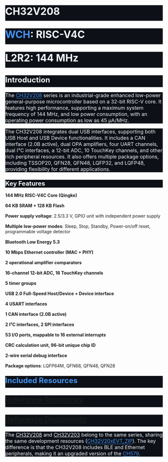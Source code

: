 </body>
<div class="markdown-heading" style="-webkit-text-stroke-width:0px;background-color:rgb(13, 17, 23);box-sizing:border-box;color:rgb(240, 246, 252);font-family:-apple-system, BlinkMacSystemFont, &quot;Segoe UI&quot;, &quot;Noto Sans&quot;, Helvetica, Arial, sans-serif, &quot;Apple Color Emoji&quot;, &quot;Segoe UI Emoji&quot;;font-size:16px;font-style:normal;font-variant-caps:normal;font-variant-ligatures:normal;font-weight:400;letter-spacing:normal;margin-top:0px !important;orphans:2;position:relative;text-align:start;text-decoration-color:initial;text-decoration-style:initial;text-decoration-thickness:initial;text-indent:0px;text-transform:none;white-space:normal;widows:2;word-spacing:0px;" dir="auto">
    <h1 class="heading-element" style="border-bottom:0.8px solid rgba(61, 68, 77, 0.7);box-sizing:border-box;font-size:2em;line-height:1.25;margin:0px !important 0px 16px;padding-bottom:0.3em;" dir="auto">
        <span style="box-sizing:border-box;"><strong>CH32V208</strong></span>
    </h1>
    <a class="anchor" style="align-items:center;background-color:transparent;border-radius:6px;box-sizing:border-box;color:rgb(68, 147, 248);display:flex;float:left;height:28px;justify-content:center;left:-28px;line-height:1;margin:auto;opacity:0;padding-right:4px;position:absolute;text-underline-offset:0.2rem;top:25.2px;transform:translateY(calc(-50% - 0.3rem));width:28px;" target="_blank" rel="noopener noreferrer" href="https://github.com/mainEnki/CH32V208RBT6/edit/master/README.md#ch32v208" id="user-content-ch32v208" aria-label="Permalink: CH32V208"><u><svg class="octicon octicon-link" viewbox="0 0 16 16" version="1.1" width="16" height="16" aria-hidden="true"><path d="m7.775 3.275 1.25-1.25a3.5 3.5 0 1 1 4.95 4.95l-2.5 2.5a3.5 3.5 0 0 1-4.95 0 .751.751 0 0 1 .018-1.042.751.751 0 0 1 1.042-.018 1.998 1.998 0 0 0 2.83 0l2.5-2.5a2.002 2.002 0 0 0-2.83-2.83l-1.25 1.25a.751.751 0 0 1-1.042-.018.751.751 0 0 1-.018-1.042Zm-4.69 9.64a1.998 1.998 0 0 0 2.83 0l1.25-1.25a.751.751 0 0 1 1.042.018.751.751 0 0 1 .018 1.042l-1.25 1.25a3.5 3.5 0 1 1-4.95-4.95l2.5-2.5a3.5 3.5 0 0 1 4.95 0 .751.751 0 0 1-.018 1.042.751.751 0 0 1-1.042.018 1.998 1.998 0 0 0-2.83 0l-2.5 2.5a1.998 1.998 0 0 0 0 2.83Z"></path></svg></u></a>
</div>
<div class="markdown-heading" style="-webkit-text-stroke-width:0px;background-color:rgb(13, 17, 23);box-sizing:border-box;color:rgb(240, 246, 252);font-family:-apple-system, BlinkMacSystemFont, &quot;Segoe UI&quot;, &quot;Noto Sans&quot;, Helvetica, Arial, sans-serif, &quot;Apple Color Emoji&quot;, &quot;Segoe UI Emoji&quot;;font-size:16px;font-style:normal;font-variant-caps:normal;font-variant-ligatures:normal;font-weight:400;letter-spacing:normal;orphans:2;position:relative;text-align:start;text-decoration-color:initial;text-decoration-style:initial;text-decoration-thickness:initial;text-indent:0px;text-transform:none;white-space:normal;widows:2;word-spacing:0px;" dir="auto">
    <h1 class="heading-element" style="border-bottom:0.8px solid rgba(61, 68, 77, 0.7);box-sizing:border-box;font-size:2em;line-height:1.25;margin:24px 0px 16px;padding-bottom:0.3em;" dir="auto">
        <a style="background-color:transparent;box-sizing:border-box;color:rgb(68, 147, 248);text-decoration:none;text-underline-offset:0.2rem;" target="_blank" rel="noopener noreferrer nofollow" href="http://www.wch.cn/"><span style="box-sizing:border-box;"><strong>WCH</strong></span></a><span style="box-sizing:border-box;"><strong>:&nbsp;RISC-V4C</strong></span>
    </h1>
    <a class="anchor" style="align-items:center;background-color:transparent;border-radius:6px;box-sizing:border-box;color:rgb(68, 147, 248);display:flex;float:left;height:28px;justify-content:center;left:-28px;line-height:1;margin:auto;opacity:0;padding-right:4px;position:absolute;text-underline-offset:0.2rem;top:25.2px;transform:translateY(calc(-50% - 0.3rem));width:28px;" target="_blank" rel="noopener noreferrer" href="https://github.com/mainEnki/CH32V208RBT6/edit/master/README.md#wchrisc-v4c" id="user-content-wchrisc-v4c" aria-label="Permalink: WCH:&nbsp;RISC-V4C"><u><svg class="octicon octicon-link" viewbox="0 0 16 16" version="1.1" width="16" height="16" aria-hidden="true"><path d="m7.775 3.275 1.25-1.25a3.5 3.5 0 1 1 4.95 4.95l-2.5 2.5a3.5 3.5 0 0 1-4.95 0 .751.751 0 0 1 .018-1.042.751.751 0 0 1 1.042-.018 1.998 1.998 0 0 0 2.83 0l2.5-2.5a2.002 2.002 0 0 0-2.83-2.83l-1.25 1.25a.751.751 0 0 1-1.042-.018.751.751 0 0 1-.018-1.042Zm-4.69 9.64a1.998 1.998 0 0 0 2.83 0l1.25-1.25a.751.751 0 0 1 1.042.018.751.751 0 0 1 .018 1.042l-1.25 1.25a3.5 3.5 0 1 1-4.95-4.95l2.5-2.5a3.5 3.5 0 0 1 4.95 0 .751.751 0 0 1-.018 1.042.751.751 0 0 1-1.042.018 1.998 1.998 0 0 0-2.83 0l-2.5 2.5a1.998 1.998 0 0 0 0 2.83Z"></path></svg></u></a>
</div>
<div class="markdown-heading" style="-webkit-text-stroke-width:0px;background-color:rgb(13, 17, 23);box-sizing:border-box;color:rgb(240, 246, 252);font-family:-apple-system, BlinkMacSystemFont, &quot;Segoe UI&quot;, &quot;Noto Sans&quot;, Helvetica, Arial, sans-serif, &quot;Apple Color Emoji&quot;, &quot;Segoe UI Emoji&quot;;font-size:16px;font-style:normal;font-variant-caps:normal;font-variant-ligatures:normal;font-weight:400;letter-spacing:normal;orphans:2;position:relative;text-align:start;text-decoration-color:initial;text-decoration-style:initial;text-decoration-thickness:initial;text-indent:0px;text-transform:none;white-space:normal;widows:2;word-spacing:0px;" dir="auto">
    <h1 class="heading-element" style="border-bottom:0.8px solid rgba(61, 68, 77, 0.7);box-sizing:border-box;font-size:2em;line-height:1.25;margin:24px 0px 16px;padding-bottom:0.3em;" dir="auto">
        <span style="box-sizing:border-box;"><strong>L2R2: 144 MHz</strong></span>
    </h1>
    <a class="anchor" style="align-items:center;background-color:transparent;border-radius:6px;box-sizing:border-box;color:rgb(68, 147, 248);display:flex;float:left;height:28px;justify-content:center;left:-28px;line-height:1;margin:auto;opacity:0;padding-right:4px;position:absolute;text-underline-offset:0.2rem;top:25.2px;transform:translateY(calc(-50% - 0.3rem));width:28px;" target="_blank" rel="noopener noreferrer" href="https://github.com/mainEnki/CH32V208RBT6/edit/master/README.md#l2r2144-mhz5724" id="user-content-l2r2144-mhz5724" aria-label="Permalink: L2R2:
    144 MHz,&nbsp;¥5.724"><u><svg class="octicon octicon-link" viewbox="0 0 16 16" version="1.1" width="16" height="16" aria-hidden="true"><path d="m7.775 3.275 1.25-1.25a3.5 3.5 0 1 1 4.95 4.95l-2.5 2.5a3.5 3.5 0 0 1-4.95 0 .751.751 0 0 1 .018-1.042.751.751 0 0 1 1.042-.018 1.998 1.998 0 0 0 2.83 0l2.5-2.5a2.002 2.002 0 0 0-2.83-2.83l-1.25 1.25a.751.751 0 0 1-1.042-.018.751.751 0 0 1-.018-1.042Zm-4.69 9.64a1.998 1.998 0 0 0 2.83 0l1.25-1.25a.751.751 0 0 1 1.042.018.751.751 0 0 1 .018 1.042l-1.25 1.25a3.5 3.5 0 1 1-4.95-4.95l2.5-2.5a3.5 3.5 0 0 1 4.95 0 .751.751 0 0 1-.018 1.042.751.751 0 0 1-1.042.018 1.998 1.998 0 0 0-2.83 0l-2.5 2.5a1.998 1.998 0 0 0 0 2.83Z"></path></svg></u></a>
</div>
<div class="markdown-heading" style="-webkit-text-stroke-width:0px;background-color:rgb(13, 17, 23);box-sizing:border-box;color:rgb(240, 246, 252);font-family:-apple-system, BlinkMacSystemFont, &quot;Segoe UI&quot;, &quot;Noto Sans&quot;, Helvetica, Arial, sans-serif, &quot;Apple Color Emoji&quot;, &quot;Segoe UI Emoji&quot;;font-size:16px;font-style:normal;font-variant-caps:normal;font-variant-ligatures:normal;font-weight:400;letter-spacing:normal;orphans:2;position:relative;text-align:start;text-decoration-color:initial;text-decoration-style:initial;text-decoration-thickness:initial;text-indent:0px;text-transform:none;white-space:normal;widows:2;word-spacing:0px;" dir="auto">
    <h2 class="heading-element" style="border-bottom:0.8px solid rgba(61, 68, 77, 0.7);box-sizing:border-box;font-size:1.5em;line-height:1.25;margin-bottom:16px;margin-top:24px;padding-bottom:0.3em;" dir="auto">
        <span style="box-sizing:border-box;"><strong>Introduction</strong></span>
    </h2>
    <a class="anchor" style="align-items:center;background-color:transparent;border-radius:6px;box-sizing:border-box;color:rgb(68, 147, 248);display:flex;float:left;height:28px;justify-content:center;left:-28px;line-height:1;margin:auto;opacity:0;padding-right:4px;position:absolute;text-underline-offset:0.2rem;top:19px;transform:translateY(calc(-50% - 0.3rem));width:28px;" target="_blank" rel="noopener noreferrer" href="https://github.com/mainEnki/CH32V208RBT6/edit/master/README.md#introduction" id="user-content-introduction" aria-label="Permalink: Introduction"><u><svg class="octicon octicon-link" viewbox="0 0 16 16" version="1.1" width="16" height="16" aria-hidden="true"><path d="m7.775 3.275 1.25-1.25a3.5 3.5 0 1 1 4.95 4.95l-2.5 2.5a3.5 3.5 0 0 1-4.95 0 .751.751 0 0 1 .018-1.042.751.751 0 0 1 1.042-.018 1.998 1.998 0 0 0 2.83 0l2.5-2.5a2.002 2.002 0 0 0-2.83-2.83l-1.25 1.25a.751.751 0 0 1-1.042-.018.751.751 0 0 1-.018-1.042Zm-4.69 9.64a1.998 1.998 0 0 0 2.83 0l1.25-1.25a.751.751 0 0 1 1.042.018.751.751 0 0 1 .018 1.042l-1.25 1.25a3.5 3.5 0 1 1-4.95-4.95l2.5-2.5a3.5 3.5 0 0 1 4.95 0 .751.751 0 0 1-.018 1.042.751.751 0 0 1-1.042.018 1.998 1.998 0 0 0-2.83 0l-2.5 2.5a1.998 1.998 0 0 0 0 2.83Z"></path></svg></u></a>
</div>
<p style="-webkit-text-stroke-width:0px;background-color:rgb(13, 17, 23);box-sizing:border-box;color:rgb(240, 246, 252);font-family:-apple-system, BlinkMacSystemFont, &quot;Segoe UI&quot;, &quot;Noto Sans&quot;, Helvetica, Arial, sans-serif, &quot;Apple Color Emoji&quot;, &quot;Segoe UI Emoji&quot;;font-size:16px;font-style:normal;font-variant-caps:normal;font-variant-ligatures:normal;font-weight:400;letter-spacing:normal;margin-bottom:16px;margin-top:0px;orphans:2;text-align:start;text-decoration-color:initial;text-decoration-style:initial;text-decoration-thickness:initial;text-indent:0px;text-transform:none;white-space:normal;widows:2;word-spacing:0px;" dir="auto">
    <span style="box-sizing:border-box;">The&nbsp;</span><a style="background-color:transparent;box-sizing:border-box;color:rgb(68, 147, 248);text-underline-offset:0.2rem;" target="_blank" rel="noopener noreferrer nofollow" href="https://www.wch.cn/products/CH32V208.html"><span style="box-sizing:border-box;"><u>CH32V208</u></span></a><span style="box-sizing:border-box;">&nbsp;series is an industrial-grade enhanced low-power general-purpose microcontroller based on a 32-bit RISC-V core. It features high performance, supporting a maximum system frequency of 144 MHz, and low power consumption, with an operating power consumption as low as 45 µA/MHz.</span>
</p>
<p style="-webkit-text-stroke-width:0px;background-color:rgb(13, 17, 23);box-sizing:border-box;color:rgb(240, 246, 252);font-family:-apple-system, BlinkMacSystemFont, &quot;Segoe UI&quot;, &quot;Noto Sans&quot;, Helvetica, Arial, sans-serif, &quot;Apple Color Emoji&quot;, &quot;Segoe UI Emoji&quot;;font-size:16px;font-style:normal;font-variant-caps:normal;font-variant-ligatures:normal;font-weight:400;letter-spacing:normal;margin-bottom:16px;margin-top:0px;orphans:2;text-align:start;text-decoration-color:initial;text-decoration-style:initial;text-decoration-thickness:initial;text-indent:0px;text-transform:none;white-space:normal;widows:2;word-spacing:0px;" dir="auto">
    The CH32V208 integrates dual USB interfaces, supporting both USB Host and USB Device functionalities. It includes a CAN interface (2.0B active), dual OPA amplifiers, four UART channels, dual I²C interfaces, a 12-bit ADC, 10 TouchKey channels, and other rich peripheral resources. It also offers multiple package options, including TSSOP20, QFN28, QFN48, LQFP32, and LQFP48, providing flexibility for different applications.
</p>
<div class="markdown-heading" style="-webkit-text-stroke-width:0px;background-color:rgb(13, 17, 23);box-sizing:border-box;color:rgb(240, 246, 252);font-family:-apple-system, BlinkMacSystemFont, &quot;Segoe UI&quot;, &quot;Noto Sans&quot;, Helvetica, Arial, sans-serif, &quot;Apple Color Emoji&quot;, &quot;Segoe UI Emoji&quot;;font-size:16px;font-style:normal;font-variant-caps:normal;font-variant-ligatures:normal;font-weight:400;letter-spacing:normal;orphans:2;position:relative;text-align:start;text-decoration-color:initial;text-decoration-style:initial;text-decoration-thickness:initial;text-indent:0px;text-transform:none;white-space:normal;widows:2;word-spacing:0px;" dir="auto">
    <h3 class="heading-element" style="box-sizing:border-box;font-size:1.25em;line-height:1.25;margin-bottom:16px;margin-top:24px;" dir="auto">
        <strong>Key Features</strong>
    </h3>
    <a class="anchor" style="align-items:center;background-color:transparent;border-radius:6px;box-sizing:border-box;color:rgb(68, 147, 248);display:flex;float:left;height:28px;justify-content:center;left:-28px;line-height:1;margin:auto;opacity:0;padding-right:4px;position:absolute;text-underline-offset:0.2rem;top:12.5px;transform:translateY(-50%);width:28px;" target="_blank" rel="noopener noreferrer" href="https://github.com/mainEnki/CH32V208RBT6/edit/master/README.md#keyfeatures" id="user-content-keyfeatures" aria-label="Permalink: Key
    Features"><u><svg class="octicon octicon-link" viewbox="0 0 16 16" version="1.1" width="16" height="16" aria-hidden="true"><path d="m7.775 3.275 1.25-1.25a3.5 3.5 0 1 1 4.95 4.95l-2.5 2.5a3.5 3.5 0 0 1-4.95 0 .751.751 0 0 1 .018-1.042.751.751 0 0 1 1.042-.018 1.998 1.998 0 0 0 2.83 0l2.5-2.5a2.002 2.002 0 0 0-2.83-2.83l-1.25 1.25a.751.751 0 0 1-1.042-.018.751.751 0 0 1-.018-1.042Zm-4.69 9.64a1.998 1.998 0 0 0 2.83 0l1.25-1.25a.751.751 0 0 1 1.042.018.751.751 0 0 1 .018 1.042l-1.25 1.25a3.5 3.5 0 1 1-4.95-4.95l2.5-2.5a3.5 3.5 0 0 1 4.95 0 .751.751 0 0 1-.018 1.042.751.751 0 0 1-1.042.018 1.998 1.998 0 0 0-2.83 0l-2.5 2.5a1.998 1.998 0 0 0 0 2.83Z"></path></svg></u></a>
</div>
<p style="box-sizing:border-box;margin-bottom:16px;margin-top:16px;" dir="auto">
    <span style="box-sizing:border-box;"><strong style="box-sizing:border-box;">144 MHz RISC-V4C Core (Qingke)</strong></span>
</p>
<p style="box-sizing:border-box;margin-bottom:16px;margin-top:16px;" dir="auto">
    <span style="box-sizing:border-box;"><strong style="box-sizing:border-box;">64 KB SRAM + 128 KB Flash</strong></span>
</p>
<p style="box-sizing:border-box;margin-bottom:16px;margin-top:16px;" dir="auto">
    <span style="box-sizing:border-box;"><strong style="box-sizing:border-box;">Power supply voltage</strong>: 2.5/3.3 V, GPIO unit with independent power supply</span>
</p>
<p style="box-sizing:border-box;margin-bottom:16px;margin-top:16px;" dir="auto">
    <span style="box-sizing:border-box;"><strong style="box-sizing:border-box;">Multiple low-power modes</strong>: Sleep, Stop, Standby, Power-on/off reset, programmable voltage detector</span>
</p>
<p style="box-sizing:border-box;margin-bottom:16px;margin-top:16px;" dir="auto">
    <span style="box-sizing:border-box;"><strong style="box-sizing:border-box;">Bluetooth Low Energy 5.3</strong></span>
</p>
<p style="box-sizing:border-box;margin-bottom:16px;margin-top:16px;" dir="auto">
    <span style="box-sizing:border-box;"><strong style="box-sizing:border-box;">10 Mbps Ethernet controller (MAC + PHY)</strong></span>
</p>
<p style="box-sizing:border-box;margin-bottom:16px;margin-top:16px;" dir="auto">
    <span style="box-sizing:border-box;"><strong style="box-sizing:border-box;">2 operational amplifier comparators</strong></span>
</p>
<p style="box-sizing:border-box;margin-bottom:16px;margin-top:16px;" dir="auto">
    <span style="box-sizing:border-box;"><strong style="box-sizing:border-box;">16-channel 12-bit ADC, 16 TouchKey channels</strong></span>
</p>
<p style="box-sizing:border-box;margin-bottom:16px;margin-top:16px;" dir="auto">
    <span style="box-sizing:border-box;"><strong style="box-sizing:border-box;">5 timer groups</strong></span>
</p>
<p style="box-sizing:border-box;margin-bottom:16px;margin-top:16px;" dir="auto">
    <span style="box-sizing:border-box;"><strong style="box-sizing:border-box;">USB 2.0 Full-Speed Host/Device + Device interface</strong></span>
</p>
<p style="box-sizing:border-box;margin-bottom:16px;margin-top:16px;" dir="auto">
    <span style="box-sizing:border-box;"><strong style="box-sizing:border-box;">4 USART interfaces</strong></span>
</p>
<p style="box-sizing:border-box;margin-bottom:16px;margin-top:16px;" dir="auto">
    <span style="box-sizing:border-box;"><strong style="box-sizing:border-box;">1 CAN interface (2.0B active)</strong></span>
</p>
<p style="box-sizing:border-box;margin-bottom:16px;margin-top:16px;" dir="auto">
    <span style="box-sizing:border-box;"><strong style="box-sizing:border-box;">2 I²C interfaces, 2 SPI interfaces</strong></span>
</p>
<p style="box-sizing:border-box;margin-bottom:16px;margin-top:16px;" dir="auto">
    <span style="box-sizing:border-box;"><strong style="box-sizing:border-box;">53 I/O ports, mappable to 16 external interrupts</strong></span>
</p>
<p style="box-sizing:border-box;margin-bottom:16px;margin-top:16px;" dir="auto">
    <span style="box-sizing:border-box;"><strong style="box-sizing:border-box;">CRC calculation unit, 96-bit unique chip ID</strong></span>
</p>
<p style="box-sizing:border-box;margin-bottom:16px;margin-top:16px;" dir="auto">
    <span style="box-sizing:border-box;"><strong style="box-sizing:border-box;">2-wire serial debug interface</strong></span>
</p>
<p style="box-sizing:border-box;margin-bottom:16px;margin-top:16px;" dir="auto">
    <span style="box-sizing:border-box;"><strong style="box-sizing:border-box;">Package options</strong>: LQFP64M, QFN68, QFN48, QFN28</span>
</p>
<div class="markdown-heading" style="-webkit-text-stroke-width:0px;background-color:rgb(13, 17, 23);box-sizing:border-box;color:rgb(240, 246, 252);font-family:-apple-system, BlinkMacSystemFont, &quot;Segoe UI&quot;, &quot;Noto Sans&quot;, Helvetica, Arial, sans-serif, &quot;Apple Color Emoji&quot;, &quot;Segoe UI Emoji&quot;;font-size:16px;font-style:normal;font-variant-caps:normal;font-variant-ligatures:normal;font-weight:400;letter-spacing:normal;orphans:2;position:relative;text-align:start;text-decoration-color:initial;text-decoration-style:initial;text-decoration-thickness:initial;text-indent:0px;text-transform:none;white-space:normal;widows:2;word-spacing:0px;" dir="auto">
    <h2 class="heading-element" style="border-bottom:0.8px solid rgba(61, 68, 77, 0.7);box-sizing:border-box;font-size:1.5em;line-height:1.25;margin-bottom:16px;margin-top:24px;padding-bottom:0.3em;" dir="auto">
        <a style="background-color:transparent;box-sizing:border-box;color:rgb(68, 147, 248);text-decoration:none;text-underline-offset:0.2rem;" target="_blank" rel="noopener noreferrer" href="https://github.com/SoCXin/CH32V208"><span style="box-sizing:border-box;"><strong>Included Resources</strong></span></a>
    </h2>
    <a class="anchor" style="align-items:center;background-color:transparent;border-radius:6px;box-sizing:border-box;color:rgb(68, 147, 248);display:flex;float:left;height:28px;justify-content:center;left:-28px;line-height:1;margin:auto;opacity:0;padding-right:4px;position:absolute;text-underline-offset:0.2rem;top:19px;transform:translateY(calc(-50% - 0.3rem));width:28px;" target="_blank" rel="noopener noreferrer" href="https://github.com/mainEnki/CH32V208RBT6/edit/master/README.md#includedresources" id="user-content-includedresources" aria-label="Permalink: Included
    Resources"><u><svg class="octicon octicon-link" viewbox="0 0 16 16" version="1.1" width="16" height="16" aria-hidden="true"><path d="m7.775 3.275 1.25-1.25a3.5 3.5 0 1 1 4.95 4.95l-2.5 2.5a3.5 3.5 0 0 1-4.95 0 .751.751 0 0 1 .018-1.042.751.751 0 0 1 1.042-.018 1.998 1.998 0 0 0 2.83 0l2.5-2.5a2.002 2.002 0 0 0-2.83-2.83l-1.25 1.25a.751.751 0 0 1-1.042-.018.751.751 0 0 1-.018-1.042Zm-4.69 9.64a1.998 1.998 0 0 0 2.83 0l1.25-1.25a.751.751 0 0 1 1.042.018.751.751 0 0 1 .018 1.042l-1.25 1.25a3.5 3.5 0 1 1-4.95-4.95l2.5-2.5a3.5 3.5 0 0 1 4.95 0 .751.751 0 0 1-.018 1.042.751.751 0 0 1-1.042.018 1.998 1.998 0 0 0-2.83 0l-2.5 2.5a1.998 1.998 0 0 0 0 2.83Z"></path></svg></u></a>
</div>
<div class="markdown-heading" style="-webkit-text-stroke-width:0px;background-color:rgb(13, 17, 23);box-sizing:border-box;color:rgb(240, 246, 252);font-family:-apple-system, BlinkMacSystemFont, &quot;Segoe UI&quot;, &quot;Noto Sans&quot;, Helvetica, Arial, sans-serif, &quot;Apple Color Emoji&quot;, &quot;Segoe UI Emoji&quot;;font-size:16px;font-style:normal;font-variant-caps:normal;font-variant-ligatures:normal;font-weight:400;letter-spacing:normal;orphans:2;position:relative;text-align:start;text-decoration-color:initial;text-decoration-style:initial;text-decoration-thickness:initial;text-indent:0px;text-transform:none;white-space:normal;widows:2;word-spacing:0px;" dir="auto">
    <h2 class="heading-element" style="border-bottom:0.8px solid rgba(61, 68, 77, 0.7);box-sizing:border-box;font-size:1.5em;line-height:1.25;margin-bottom:16px;margin-top:24px;padding-bottom:0.3em;" dir="auto">
        <a target="_blank" rel="noopener noreferrer" href="https://github.com/mainEnki/CH32V208RBT6/tree/master/MASTER/src"><span style="box-sizing:border-box;"><strong>Reference Resources</strong></span></a>
    </h2>
    <a class="anchor" style="align-items:center;background-color:transparent;border-radius:6px;box-sizing:border-box;color:rgb(68, 147, 248);display:flex;float:left;height:28px;justify-content:center;left:-28px;line-height:1;margin:auto;opacity:0;padding-right:4px;position:absolute;text-underline-offset:0.2rem;top:19px;transform:translateY(calc(-50% - 0.3rem));width:28px;" target="_blank" rel="noopener noreferrer" href="https://github.com/mainEnki/CH32V208RBT6/edit/master/README.md#referenceresources" id="user-content-referenceresources" aria-label="Permalink: Reference
    Resources"><u><svg class="octicon octicon-link" viewbox="0 0 16 16" version="1.1" width="16" height="16" aria-hidden="true"><path d="m7.775 3.275 1.25-1.25a3.5 3.5 0 1 1 4.95 4.95l-2.5 2.5a3.5 3.5 0 0 1-4.95 0 .751.751 0 0 1 .018-1.042.751.751 0 0 1 1.042-.018 1.998 1.998 0 0 0 2.83 0l2.5-2.5a2.002 2.002 0 0 0-2.83-2.83l-1.25 1.25a.751.751 0 0 1-1.042-.018.751.751 0 0 1-.018-1.042Zm-4.69 9.64a1.998 1.998 0 0 0 2.83 0l1.25-1.25a.751.751 0 0 1 1.042.018.751.751 0 0 1 .018 1.042l-1.25 1.25a3.5 3.5 0 1 1-4.95-4.95l2.5-2.5a3.5 3.5 0 0 1 4.95 0 .751.751 0 0 1-.018 1.042.751.751 0 0 1-1.042.018 1.998 1.998 0 0 0-2.83 0l-2.5 2.5a1.998 1.998 0 0 0 0 2.83Z"></path></svg></u></a>
</div>
<div class="markdown-heading" style="-webkit-text-stroke-width:0px;background-color:rgb(13, 17, 23);box-sizing:border-box;color:rgb(240, 246, 252);font-family:-apple-system, BlinkMacSystemFont, &quot;Segoe UI&quot;, &quot;Noto Sans&quot;, Helvetica, Arial, sans-serif, &quot;Apple Color Emoji&quot;, &quot;Segoe UI Emoji&quot;;font-size:16px;font-style:normal;font-variant-caps:normal;font-variant-ligatures:normal;font-weight:400;letter-spacing:normal;orphans:2;position:relative;text-align:start;text-decoration-color:initial;text-decoration-style:initial;text-decoration-thickness:initial;text-indent:0px;text-transform:none;white-space:normal;widows:2;word-spacing:0px;" dir="auto">
    <h2 class="heading-element" style="border-bottom:0.8px solid rgba(61, 68, 77, 0.7);box-sizing:border-box;font-size:1.5em;line-height:1.25;margin-bottom:16px;margin-top:24px;padding-bottom:0.3em;" dir="auto">
        <a target="_blank" rel="noopener noreferrer" href="https://github.com/mainEnki/CH32V208RBT6/tree/master/MASTER/docs"><span style="box-sizing:border-box;"><strong>Reference Documents</strong></span></a>
    </h2>
    <a class="anchor" style="align-items:center;background-color:transparent;border-radius:6px;box-sizing:border-box;color:rgb(68, 147, 248);display:flex;float:left;height:28px;justify-content:center;left:-28px;line-height:1;margin:auto;opacity:0;padding-right:4px;position:absolute;text-underline-offset:0.2rem;top:19px;transform:translateY(calc(-50% - 0.3rem));width:28px;" target="_blank" rel="noopener noreferrer" href="https://github.com/mainEnki/CH32V208RBT6/edit/master/README.md#selectionguide" id="user-content-selectionguide" aria-label="Permalink: Selection
    Guide"><u><svg class="octicon octicon-link" viewbox="0 0 16 16" version="1.1" width="16" height="16" aria-hidden="true"><path d="m7.775 3.275 1.25-1.25a3.5 3.5 0 1 1 4.95 4.95l-2.5 2.5a3.5 3.5 0 0 1-4.95 0 .751.751 0 0 1 .018-1.042.751.751 0 0 1 1.042-.018 1.998 1.998 0 0 0 2.83 0l2.5-2.5a2.002 2.002 0 0 0-2.83-2.83l-1.25 1.25a.751.751 0 0 1-1.042-.018.751.751 0 0 1-.018-1.042Zm-4.69 9.64a1.998 1.998 0 0 0 2.83 0l1.25-1.25a.751.751 0 0 1 1.042.018.751.751 0 0 1 .018 1.042l-1.25 1.25a3.5 3.5 0 1 1-4.95-4.95l2.5-2.5a3.5 3.5 0 0 1 4.95 0 .751.751 0 0 1-.018 1.042.751.751 0 0 1-1.042.018 1.998 1.998 0 0 0-2.83 0l-2.5 2.5a1.998 1.998 0 0 0 0 2.83Z"></path></svg></u></a>
</div>
<p style="-webkit-text-stroke-width:0px;background-color:rgb(13, 17, 23);box-sizing:border-box;color:rgb(240, 246, 252);font-family:-apple-system, BlinkMacSystemFont, &quot;Segoe UI&quot;, &quot;Noto Sans&quot;, Helvetica, Arial, sans-serif, &quot;Apple Color Emoji&quot;, &quot;Segoe UI Emoji&quot;;font-size:16px;font-style:normal;font-variant-caps:normal;font-variant-ligatures:normal;font-weight:400;letter-spacing:normal;margin-bottom:16px;margin-top:0px;orphans:2;text-align:start;text-decoration-color:initial;text-decoration-style:initial;text-decoration-thickness:initial;text-indent:0px;text-transform:none;white-space:normal;widows:2;word-spacing:0px;" dir="auto">
    <span style="box-sizing:border-box;">The&nbsp;<u>CH32V208</u>&nbsp;and&nbsp;<u>CH32V203</u>&nbsp;belong to the same series, sharing the same development resources (</span><a style="background-color:transparent;box-sizing:border-box;color:rgb(68, 147, 248);text-underline-offset:0.2rem;" target="_blank" rel="noopener noreferrer nofollow" href="https://www.wch.cn/downloads/CH32V20xEVT_ZIP.html"><span style="box-sizing:border-box;"><u>CH32V20xEVT_ZIP</u></span></a><span style="box-sizing:border-box;">). The key difference is that the CH32V208 includes BLE and Ethernet peripherals, making it an upgraded version of the&nbsp;</span><a style="background-color:transparent;box-sizing:border-box;color:rgb(68, 147, 248);text-underline-offset:0.2rem;" target="_blank" rel="noopener noreferrer" href="https://github.com/SoCXin/CH579"><span style="box-sizing:border-box;"><u>CH579</u></span></a><span style="box-sizing:border-box;">.</span>
</p>
</body>
</html>
